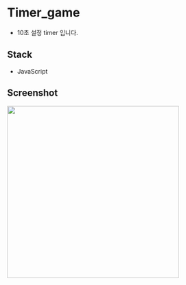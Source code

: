 # Timer_game
- 10초 설정 timer 입니다.
## Stack
- JavaScript
## Screenshot
<img src="https://user-images.githubusercontent.com/70693728/92738573-0663f400-f3b7-11ea-881d-8c19818781c8.jpg" width="400">
